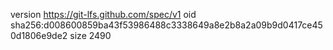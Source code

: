 version https://git-lfs.github.com/spec/v1
oid sha256:d008600859ba43f53986488c3338649a8e2b8a2a09b9d0417ce450d1806e9de2
size 2490
